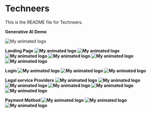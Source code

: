 # Techneers

This is the README file for Techneers.

<b>Generative AI Demo</b>

![My animated logo](Screenshot/demoai.gif)

<b>Landing Page<b>
![My animated logo](Screenshot/1.PNG)
![My animated logo](Screenshot/2.PNG)
![My animated logo](Screenshot/3.PNG)
![My animated logo](Screenshot/4.PNG)
![My animated logo](Screenshot/5.PNG)
![My animated logo](Screenshot/6.PNG)

<b>Login</b>
![My animated logo](Screenshot/19.PNG)
![My animated logo](Screenshot/20.PNG)
![My animated logo](Screenshot/21.PNG)

<b>Legal service Providers</b>
![My animated logo](Screenshot/22.PNG)
![My animated logo](Screenshot/23.PNG)
![My animated logo](Screenshot/24.PNG)
![My animated logo](Screenshot/25.PNG)
![My animated logo](Screenshot/26.PNG)
![My animated logo](Screenshot/27.PNG)

<b>Payment Method</b>
![My animated logo](Screenshot/28.PNG)
![My animated logo](Screenshot/29.PNG)
![My animated logo](Screenshot/30.PNG)
